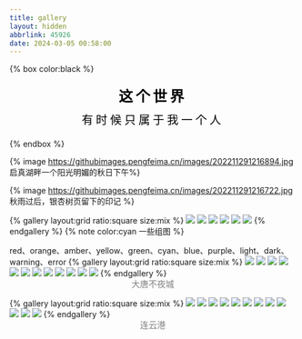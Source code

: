 ```yaml
---
title: gallery
layout: hidden
abbrlink: 45926
date: 2024-03-05 00:58:00
---
```

{% box color:black %}
<div style="text-align: center;margin-top: 20px;">
<span style="font-size: 25px; color: black; font-weight: bold;letter-spacing: 5px;">这个世界</span>
</div>
<div style="text-align: center;margin-top: 10px; margin-bottom: 20px">
<span style="font-size: 20px; color: black; font-weight: normal;letter-spacing: 5px;">
有时候只属于我一个人</span>
</div>

{% endbox %}


{% image https://githubimages.pengfeima.cn/images/202211291216894.jpg 启真湖畔一个阳光明媚的秋日下午%}

{% image https://githubimages.pengfeima.cn/images/202211291216722.jpg 秋雨过后，银杏树页留下的印记 %}


{% gallery layout:grid ratio:square size:mix %}
![](https://githubimages.pengfeima.cn/images/202211291216879.jpg)
![](https://githubimages.pengfeima.cn/images/202211291217546.jpg)
![](https://githubimages.pengfeima.cn/images/202211291217893.jpg)
![](https://githubimages.pengfeima.cn/images/202211291217240.jpg)
![](https://githubimages.pengfeima.cn/images/202211291216884.jpg)
![](https://githubimages.pengfeima.cn/images/202211291216894.jpg)
{% endgallery %}
{% note color:cyan 一些组图 %}

red、orange、amber、yellow、green、cyan、blue、purple、light、dark、warning、error
{% gallery layout:grid ratio:square size:mix %}
![](https://githubimages.pengfeima.cn/images/202306152025509.JPG)
![](https://githubimages.pengfeima.cn/images/202306152024001.JPG)
![](https://githubimages.pengfeima.cn/images/202306152024132.JPG)
![](https://githubimages.pengfeima.cn/images/202306152024062.JPG)
![](https://githubimages.pengfeima.cn/images/202306152024391.JPG)
![](https://githubimages.pengfeima.cn/images/202306152024029.JPG)
![](https://githubimages.pengfeima.cn/images/202306152024102.JPG)
![](https://githubimages.pengfeima.cn/images/202306152024355.JPG)
![](https://githubimages.pengfeima.cn/images/202306152024439.JPG)
![](https://githubimages.pengfeima.cn/images/202306152024719.JPG)
![](https://githubimages.pengfeima.cn/images/202306152024726.JPG)
![](https://githubimages.pengfeima.cn/images/202306152024839.JPG)
{% endgallery %}
<div style="text-align: center;margin-top: -15px;">
<span style="font-size: 15px; color: grey; font-weight: normal;">
大唐不夜城</span>
</div>

{% gallery layout:grid ratio:square size:mix %}
![](https://githubimages.pengfeima.cn/images/202306152242384.jpg)
![](https://githubimages.pengfeima.cn/images/202306152242612.jpg)
![](https://githubimages.pengfeima.cn/images/202306152242589.jpg)
![](https://githubimages.pengfeima.cn/images/202306152242666.jpg)
![](https://githubimages.pengfeima.cn/images/202306152242450.jpg)
![](https://githubimages.pengfeima.cn/images/202306152243274.jpg)
![](https://githubimages.pengfeima.cn/images/202306152242382.jpg)
![](https://githubimages.pengfeima.cn/images/202306152242599.jpg)
![](https://githubimages.pengfeima.cn/images/202306152242398.jpg)
![](https://githubimages.pengfeima.cn/images/202306152242234.jpg)
![](https://githubimages.pengfeima.cn/images/202306152242455.jpg)
![](https://githubimages.pengfeima.cn/images/202306152242094.jpg)
{% endgallery %} 
<div style="text-align: center;margin-top: -15px;">
<span style="font-size: 15px; color: grey; font-weight: normal;">
连云港</span>
</div>